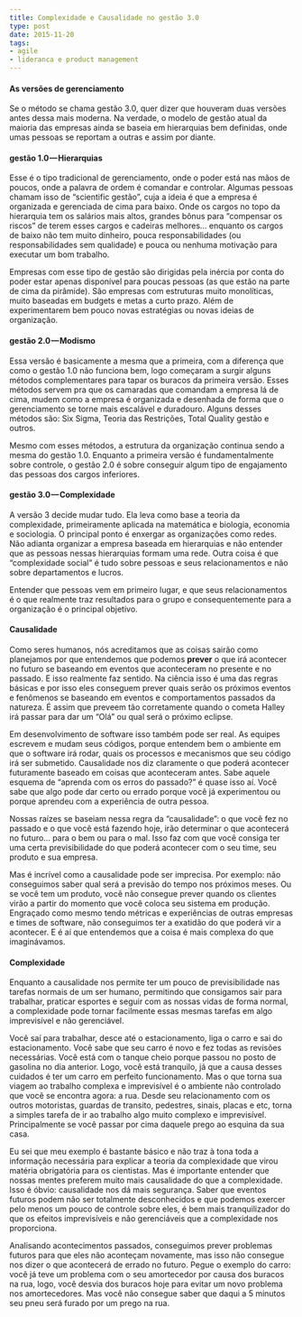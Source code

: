 ```yaml
---
title: Complexidade e Causalidade no gestão 3.0
type: post
date: 2015-11-20
tags:
- agile
- lideranca e product management
---
```


#### As versões de gerenciamento

Se o método se chama gestão 3.0, quer dizer que houveram duas versões antes dessa mais moderna. Na verdade, o modelo de gestão atual da maioria das empresas ainda se baseia em hierarquias bem definidas, onde umas pessoas se reportam a outras e assim por diante.

#### gestão 1.0 — Hierarquias

Esse é o tipo tradicional de gerenciamento, onde o poder está nas mãos de poucos, onde a palavra de ordem é comandar e controlar. Algumas pessoas chamam isso de “scientific gestão”, cuja a ideia é que a empresa é organizada e gerenciada de cima para baixo. Onde os cargos no topo da hierarquia tem os salários mais altos, grandes bônus para “compensar os riscos” de terem esses cargos e cadeiras melhores… enquanto os cargos de baixo não tem muito dinheiro, pouca responsabilidades (ou responsabilidades sem qualidade) e pouca ou nenhuma motivação para executar um bom trabalho.

Empresas com esse tipo de gestão são dirigidas pela inércia por conta do poder estar apenas disponível para poucas pessoas (as que estão na parte de cima da pirâmide). São empresas com estruturas muito monolíticas, muito baseadas em budgets e metas a curto prazo. Além de experimentarem bem pouco novas estratégias ou novas ideias de organização.

#### gestão 2.0 — Modismo

Essa versão é basicamente a mesma que a primeira, com a diferença que como o gestão 1.0 não funciona bem, logo começaram a surgir alguns métodos complementares para tapar os buracos da primeira versão. Esses métodos servem pra que os camaradas que comandam a empresa lá de cima, mudem como a empresa é organizada e desenhada de forma que o gerenciamento se torne mais escalável e duradouro. Alguns desses métodos são: Six Sigma, Teoria das Restrições, Total Quality gestão e outros.

Mesmo com esses métodos, a estrutura da organização continua sendo a mesma do gestão 1.0\. Enquanto a primeira versão é fundamentalmente sobre controle, o gestão 2.0 é sobre conseguir algum tipo de engajamento das pessoas dos cargos inferiores.

#### gestão 3.0 — Complexidade

A versão 3 decide mudar tudo. Ela leva como base a teoria da complexidade, primeiramente aplicada na matemática e biologia, economia e sociologia. O principal ponto é enxergar as organizações como redes. Não adianta organizar a empresa baseada em hierarquias e não entender que as pessoas nessas hierarquias formam uma rede. Outra coisa é que “complexidade social” é tudo sobre pessoas e seus relacionamentos e não sobre departamentos e lucros.

Entender que pessoas vem em primeiro lugar, e que seus relacionamentos é o que realmente traz resultados para o grupo e consequentemente para a organização é o principal objetivo.

#### Causalidade

Como seres humanos, nós acreditamos que as coisas sairão como planejamos por que entendemos que podemos **prever** o que irá acontecer no futuro se baseando em eventos que aconteceram no presente e no passado. E isso realmente faz sentido. Na ciência isso é uma das regras básicas e por isso eles conseguem prever quais serão os próximos eventos e fenômenos se baseando em eventos e comportamentos passados da natureza. É assim que preveem tão corretamente quando o cometa Halley irá passar para dar um “Olá” ou qual será o próximo eclipse.

Em desenvolvimento de software isso também pode ser real. As equipes escrevem e mudam seus códigos, porque entendem bem o ambiente em que o software irá rodar, quais os processos e mecanismos que seu código irá ser submetido. Causalidade nos diz claramente o que poderá acontecer futuramente baseado em coisas que aconteceram antes. Sabe aquele esquema de “aprenda com os erros do passado?” é quase isso aí. Você sabe que algo pode dar certo ou errado porque você já experimentou ou porque aprendeu com a experiência de outra pessoa.

Nossas raízes se baseiam nessa regra da “causalidade”: o que você fez no passado e o que você está fazendo hoje, irão determinar o que acontecerá no futuro… para o bem ou para o mal. Isso faz com que você consiga ter uma certa previsibilidade do que poderá acontecer com o seu time, seu produto e sua empresa.

Mas é incrível como a causalidade pode ser imprecisa. Por exemplo: não conseguimos saber qual será a previsão do tempo nos próximos meses. Ou se você tem um produto, você não consegue prever quando os clientes virão a partir do momento que você coloca seu sistema em produção. Engraçado como mesmo tendo métricas e experiências de outras empresas e times de software, não conseguimos ter a exatidão do que poderá vir a acontecer. E é aí que entendemos que a coisa é mais complexa do que imaginávamos.

#### Complexidade

Enquanto a causalidade nos permite ter um pouco de previsibilidade nas tarefas normais de um ser humano, permitindo que consigamos sair para trabalhar, praticar esportes e seguir com as nossas vidas de forma normal, a complexidade pode tornar facilmente essas mesmas tarefas em algo imprevisível e não gerenciável.

Você saí para trabalhar, desce até o estacionamento, liga o carro e sai do estacionamento. Você sabe que seu carro é novo e fez todas as revisões necessárias. Você está com o tanque cheio porque passou no posto de gasolina no dia anterior. Logo, você está tranquilo, já que a causa desses cuidados é ter um carro em perfeito funcionamento. Mas o que torna sua viagem ao trabalho complexa e imprevisível é o ambiente não controlado que você se encontra agora: a rua. Desde seu relacionamento com os outros motoristas, guardas de transito, pedestres, sinais, placas e etc, torna a simples tarefa de ir ao trabalho algo muito complexo e imprevisível. Principalmente se você passar por cima daquele prego ao esquina da sua casa.

Eu sei que meu exemplo é bastante básico e não traz à tona toda a informação necessária para explicar a teoria da complexidade que virou matéria obrigatória para os cientistas. Mas é importante entender que nossas mentes preferem muito mais causalidade do que a complexidade. Isso é óbvio: causalidade nos dá mais segurança. Saber que eventos futuros podem não ser totalmente desconhecidos e que podemos exercer pelo menos um pouco de controle sobre eles, é bem mais tranquilizador do que os efeitos imprevisíveis e não gerenciáveis que a complexidade nos proporciona.

Analisando acontecimentos passados, conseguimos prever problemas futuros para que eles não aconteçam novamente, mas isso não consegue nos dizer o que acontecerá de errado no futuro. Pegue o exemplo do carro: você já teve um problema com o seu amortecedor por causa dos buracos na rua, logo, você desvia dos buracos hoje para evitar um novo problema nos amortecedores. Mas você não consegue saber que daqui a 5 minutos seu pneu será furado por um prego na rua.
